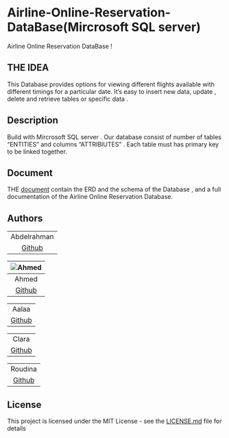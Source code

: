 # Airline-Online-Reservation-DataBase(Mircrosoft SQL server)
 
Airline Online Reservation DataBase  !

## THE IDEA
 
This Database provides options for viewing different flights available with different timings for a particular date.
It’s easy to insert new data, update , delete and retrieve tables or specific data .
 
## Description
Build with Mircrosoft SQL server .
Our database consist of number of tables “ENTITIES” and columns “ATTRIBIUTES” .
Each table must has primary key to be linked together.

## Document
THE [document](https://github.com/project-DataBase-FCIH/Airline-Online-Reservation-DataBase/blob/main/document-Database.docx) contain the ERD and the schema of the Database , and a full documentation of the Airline Online Reservation Database.


## Authors 
|   |
| :----------------------------------------------------------: |
| Abdelrahman |
| [Github](https://github.com/abdelrahman-montasser) |

| ![Ahmed](https://avatars.githubusercontent.com/u/69757846?s=460&u=f3237f09b19bece37bb9c17916fa2164d60ba57d&v=4)  |
| :----------------------------------------------------------: |
| Ahmed |
| [Github](https://github.com/jamal022) |

|   |
| :----------------------------------------------------------: |
| Aalaa |
| [Github](https://github.com/aalaa121) |

|  |
| :----------------------------------------------------------: |
| Clara |
| [Github](https://github.com/ClaraWilliam1311) |

|  |
| :----------------------------------------------------------: |
| Roudina |
| [Github](https://github.com/roudinalasheen) |





## License

This project is licensed under the MIT License - see the [LICENSE.md](LICENSE.md) file for details
